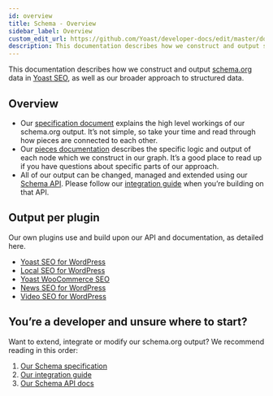 ```yaml
---
id: overview
title: Schema - Overview
sidebar_label: Overview
custom_edit_url: https://github.com/Yoast/developer-docs/edit/master/docs/features/schema/overview.md
description: This documentation describes how we construct and output schema.org data in the Yoast SEO plugin(s).
---
```

This documentation describes how we construct and output [schema.org](http://schema.org/) data in [Yoast SEO](https://yoast.com/wordpress/plugins/seo/), as well as our broader approach to structured data.

## Overview
* Our [specification document](specification.md) explains the high level workings of our schema.org output. It’s not simple, so take your time and read through how pieces are connected to each other.
* Our [pieces documentation](pieces.md) describes the specific logic and output of each node which we construct in our graph. It’s a good place to read up if you have questions about specific parts of our approach.
* All of our output can be changed, managed and extended using our [Schema API](api.md). Please follow our [integration guide](integration-guidelines.md) when you’re building on that API.

## Output per plugin
Our own plugins use and build upon our API and documentation, as detailed here.
* [Yoast SEO for WordPress](plugins/yoast-seo.md)
* [Local SEO for WordPress](plugins/local-seo.md)
* [Yoast WooCommerce SEO](plugins/woocommerce-seo.md)
* [News SEO for WordPress](plugins/news-seo.md)
* [Video SEO for WordPress](plugins/video-seo.md)

## You’re a developer and unsure where to start?
Want to extend, integrate or modify our schema.org output? We recommend reading in this order:
1. [Our Schema specification](specification.md)
2. [Our integration guide](integration-guidelines.md)
3. [Our Schema API docs](api.md)
